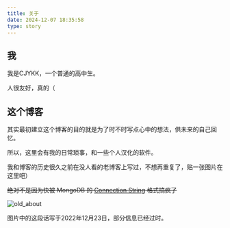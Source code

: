 ```yaml
---
title: 关于
date: 2024-12-07 18:35:58
type: story
---
```


## 我
我是CJYKK，一个普通的高中生。

人很友好，真的（

## 这个博客
其实最初建立这个博客的目的就是为了时不时写点心中的想法，供未来的自己回忆。

所以，这里会有我的日常琐事，和一些个人汉化的软件。

我和博客的历史很久之前在没人看的老博客上写过，不想再重复了，贴一张图片在这里吧）

~~绝对不是因为快被 MongoDB 的 [Connection String](https://www.mongodb.com/zh-cn/docs/manual/reference/connection-string/) 格式搞疯了~~

![old_about](https://files.cjykk.top/blog/page/about/1_old_about.png)

图片中的这段话写于2022年12月23日，部分信息已经过时。
